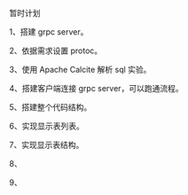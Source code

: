 暂时计划

1、搭建 grpc server。

2、依据需求设置 protoc。

3、使用 Apache Calcite 解析 sql 实验。

4、搭建客户端连接 grpc server，可以跑通流程。

5、搭建整个代码结构。

6、实现显示表列表。

7、实现显示表结构。

8、

9、

